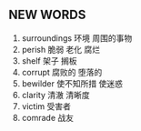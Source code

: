 ## NEW WORDS

1. surroundings 环境 周围的事物
2. perish 脆弱 老化 腐烂
3. shelf 架子 搁板
4. corrupt 腐败的 堕落的
5. bewilder 使不知所措 使迷惑
6. clarity 清澈 清晰度
7. victim 受害者
8. comrade 战友
